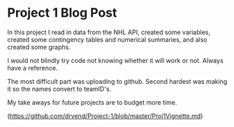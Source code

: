 # Project 1 Blog Post 

In this project I read in data from the NHL API, created some variables, created some contingency tables and numerical summaries, and also created some graphs. 

I would not blindly try code not knowing whether it will work or not. Always have a reference. 

The most difficult part was uploading to github. Second hardest was making it so the names convert to teamID's. 

My take aways for future projects are to budget more time. 


(https://github.com/drvend/Project-1/blob/master/Proj1Vignette.md)

